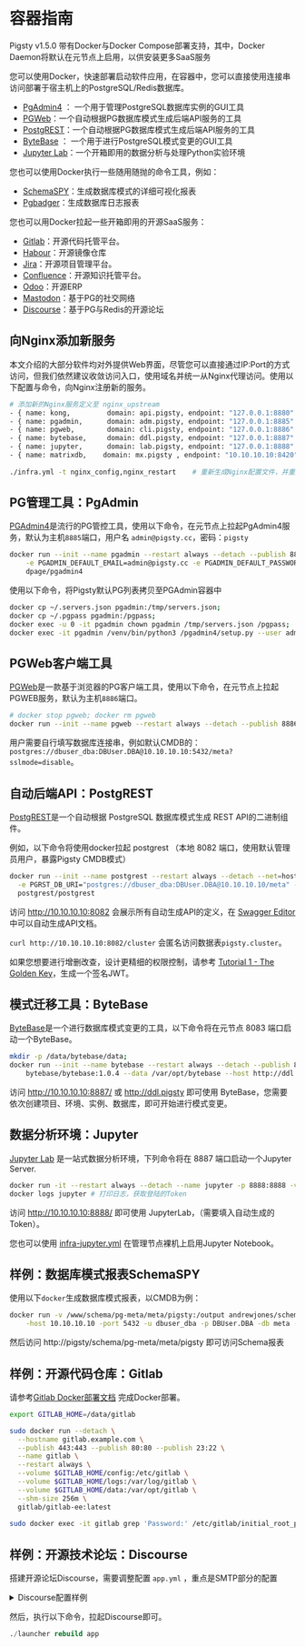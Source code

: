 # 容器指南

Pigsty v1.5.0 带有Docker与Docker Compose部署支持，其中，Docker Daemon将默认在元节点上启用，以供安装更多SaaS服务

您可以使用Docker，快速部署启动软件应用，在容器中，您可以直接使用连接串访问部署于宿主机上的PostgreSQL/Redis数据库。

* [PgAdmin4](#PG管理工具：PgAdmin) ： 一个用于管理PostgreSQL数据库实例的GUI工具
* [PGWeb](#PGWeb客户端工具)：一个自动根据PG数据库模式生成后端API服务的工具
* [PostgREST](#自动后端API：PostgREST)：一个自动根据PG数据库模式生成后端API服务的工具
* [ByteBase](#模式迁移工具：ByteBase) ： 一个用于进行PostgreSQL模式变更的GUI工具
* [Jupyter Lab](#数据分析环境：Jupyter)：一个开箱即用的数据分析与处理Python实验环境

您也可以使用Docker执行一些随用随抛的命令工具，例如：

* [SchemaSPY](#数据库模式报表SchemaSPY)：生成数据库模式的详细可视化报表
* [Pgbadger](#数据库日志报表)：生成数据库日志报表

您也可以用Docker拉起一些开箱即用的开源SaaS服务：

* [Gitlab](#Gitlab)：开源代码托管平台。
* [Habour](#Habour)：开源镜像仓库
* [Jira](#Jira)：开源项目管理平台。
* [Confluence](#Confluence)：开源知识托管平台。
* [Odoo](#Odoo)：开源ERP
* [Mastodon](#Mastodon)：基于PG的社交网络
* [Discourse](#Discourse)：基于PG与Redis的开源论坛



## 向Nginx添加新服务

本文介绍的大部分软件均对外提供Web界面，尽管您可以直接通过IP:Port的方式访问，但我们依然建议收敛访问入口，使用域名并统一从Nginx代理访问。使用以下配置与命令，向Nginx注册新的服务。

```bash
# 添加新的Nginx服务定义至 nginx_upstream
- { name: kong,         domain: api.pigsty, endpoint: "127.0.0.1:8880" }
- { name: pgadmin,      domain: adm.pigsty, endpoint: "127.0.0.1:8885" }
- { name: pgweb,        domain: cli.pigsty, endpoint: "127.0.0.1:8886" }
- { name: bytebase,     domain: ddl.pigsty, endpoint: "127.0.0.1:8887" }
- { name: jupyter,      domain: lab.pigsty, endpoint: "127.0.0.1:8888" }
- { name: matrixdb,    domain: mx.pigsty , endpoint: "10.10.10.10:8420" }
  
./infra.yml -t nginx_config,nginx_restart    # 重新生成Nginx配置文件，并重启生效
```


## PG管理工具：PgAdmin

[PGAdmin4](https://www.pgadmin.org/)是流行的PG管控工具，使用以下命令，在元节点上拉起PgAdmin4服务，默认为主机`8885`端口，用户名 `admin@pigsty.cc`，密码：`pigsty`

```bash
docker run --init --name pgadmin --restart always --detach --publish 8885:80 \
    -e PGADMIN_DEFAULT_EMAIL=admin@pigsty.cc -e PGADMIN_DEFAULT_PASSWORD=pigsty \
    dpage/pgadmin4
```

使用以下命令，将Pigsty默认PG列表拷贝至PGAdmin容器中

```bash
docker cp ~/.servers.json pgadmin:/tmp/servers.json;
docker cp ~/.pgpass pgadmin:/pgpass;  
docker exec -u 0 -it pgadmin chown pgadmin /tmp/servers.json /pgpass;
docker exec -it pgadmin /venv/bin/python3 /pgadmin4/setup.py --user admin@pigsty.cc --load-servers /tmp/servers.json
```




## PGWeb客户端工具

[PGWeb](https://github.com/sosedoff/pgweb)是一款基于浏览器的PG客户端工具，使用以下命令，在元节点上拉起PGWEB服务，默认为主机`8886`端口。

```bash
# docker stop pgweb; docker rm pgweb
docker run --init --name pgweb --restart always --detach --publish 8886:8081 sosedoff/pgweb 
```

用户需要自行填写数据库连接串，例如默认CMDB的：`postgres://dbuser_dba:DBUser.DBA@10.10.10.10:5432/meta?sslmode=disable`。





## 自动后端API：PostgREST

[PostgREST](https://postgrest.org/en/stable/index.html)是一个自动根据 PostgreSQL 数据库模式生成 REST API的二进制组件。

例如，以下命令将使用docker拉起 postgrest （本地 8082 端口，使用默认管理员用户，暴露Pigsty CMDB模式）

```bash
docker run --init --name postgrest --restart always --detach --net=host -p 8082:8082 \
  -e PGRST_DB_URI="postgres://dbuser_dba:DBUser.DBA@10.10.10.10/meta" -e PGRST_DB_SCHEMA="pigsty" -e PGRST_DB_ANON_ROLE="dbuser_dba" -e PGRST_SERVER_PORT=8082 -e PGRST_JWT_SECRET=haha \
  postgrest/postgrest
```

访问 http://10.10.10.10:8082 会展示所有自动生成API的定义，在 [Swagger Editor](https://editor.swagger.io) 中可以自动生成API文档。

`curl http://10.10.10.10:8082/cluster` 会匿名访问数据表`pigsty.cluster`。

如果您想要进行增删改查，设计更精细的权限控制，请参考 [Tutorial 1 - The Golden Key](https://postgrest.org/en/stable/tutorials/tut1.html)，生成一个签名JWT。



## 模式迁移工具：ByteBase

[ByteBase](https://bytebase.com/)是一个进行数据库模式变更的工具，以下命令将在元节点 8083 端口启动一个ByteBase。

```bash
mkdir -p /data/bytebase/data;
docker run --init --name bytebase --restart always --detach --publish 8887:8887 --volume /data/bytebase/data:/var/opt/bytebase \
    bytebase/bytebase:1.0.4 --data /var/opt/bytebase --host http://ddl.pigsty --port 8887
```

访问 http://10.10.10.10:8887/ 或  http://ddl.pigsty 即可使用 ByteBase，您需要依次创建项目、环境、实例、数据库，即可开始进行模式变更。




## 数据分析环境：Jupyter

[Jupyter Lab](https://github.com/jupyter/docker-stacks) 是一站式数据分析环境，下列命令将在 8887 端口启动一个Jupyter Server.

```bash
docker run -it --restart always --detach --name jupyter -p 8888:8888 -v "${PWD}":/tmp/notebook jupyter/scipy-notebook
docker logs jupyter # 打印日志，获取登陆的Token
```
访问 http://10.10.10.10:8888/ 即可使用 JupyterLab，（需要填入自动生成的Token）。

您也可以使用 [infra-jupyter.yml](p-infra.md#infra-jupyter) 在管理节点裸机上启用Jupyter Notebook。





## 样例：数据库模式报表SchemaSPY

使用以下`docker`生成数据库模式报表，以CMDB为例：

```bash
docker run -v /www/schema/pg-meta/meta/pigsty:/output andrewjones/schemaspy-postgres:latest \
    -host 10.10.10.10 -port 5432 -u dbuser_dba -p DBUser.DBA -db meta -s pigsty
```

然后访问 http://pigsty/schema/pg-meta/meta/pigsty 即可访问Schema报表






## 样例：开源代码仓库：Gitlab

请参考[Gitlab Docker部署文档](https://docs.gitlab.com/ee/install/docker.html) 完成Docker部署。

```bash
export GITLAB_HOME=/data/gitlab

sudo docker run --detach \
  --hostname gitlab.example.com \
  --publish 443:443 --publish 80:80 --publish 23:22 \
  --name gitlab \
  --restart always \
  --volume $GITLAB_HOME/config:/etc/gitlab \
  --volume $GITLAB_HOME/logs:/var/log/gitlab \
  --volume $GITLAB_HOME/data:/var/opt/gitlab \
  --shm-size 256m \
  gitlab/gitlab-ee:latest
  
sudo docker exec -it gitlab grep 'Password:' /etc/gitlab/initial_root_password
```



## 样例：开源技术论坛：Discourse

搭建开源论坛Discourse，需要调整配置 `app.yml` ，重点是SMTP部分的配置

<details><summary>Discourse配置样例</summary>

```yaml
templates:
  - "templates/web.china.template.yml"
  - "templates/postgres.template.yml"
  - "templates/redis.template.yml"
  - "templates/web.template.yml"
  - "templates/web.ratelimited.template.yml"
## Uncomment these two lines if you wish to add Lets Encrypt (https)
# - "templates/web.ssl.template.yml"
# - "templates/web.letsencrypt.ssl.template.yml"
expose:
  - "80:80"   # http
  - "443:443" # https
params:
  db_default_text_search_config: "pg_catalog.english"
  db_shared_buffers: "768MB"
env:
  LC_ALL: en_US.UTF-8
  LANG: en_US.UTF-8
  LANGUAGE: en_US.UTF-8
  EMBER_CLI_PROD_ASSETS: 1
  UNICORN_WORKERS: 4
  DISCOURSE_HOSTNAME: forum.pigsty
  DISCOURSE_DEVELOPER_EMAILS: 'fengruohang@outlook.com,rh@vonng.com'
  DISCOURSE_SMTP_ENABLE_START_TLS: false
  DISCOURSE_SMTP_AUTHENTICATION: login
  DISCOURSE_SMTP_OPENSSL_VERIFY_MODE: none
  DISCOURSE_SMTP_ADDRESS: smtpdm.server.address
  DISCOURSE_SMTP_PORT: 80
  DISCOURSE_SMTP_USER_NAME: no_reply@mail.pigsty.cc
  DISCOURSE_SMTP_PASSWORD: "<password>"
  DISCOURSE_SMTP_DOMAIN: mail.pigsty.cc
volumes:
  - volume:
      host: /var/discourse/shared/standalone
      guest: /shared
  - volume:
      host: /var/discourse/shared/standalone/log/var-log
      guest: /var/log

hooks:
  after_code:
    - exec:
        cd: $home/plugins
        cmd:
          - git clone https://github.com/discourse/docker_manager.git
run:
  - exec: echo "Beginning of custom commands"
  # - exec: rails r "SiteSetting.notification_email='no_reply@mail.pigsty.cc'"
  - exec: echo "End of custom commands"
```

</details>

然后，执行以下命令，拉起Discourse即可。

```sql
./launcher rebuild app
```








